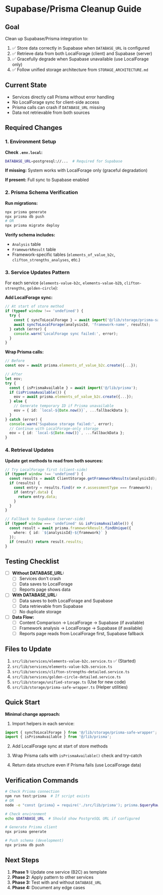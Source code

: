 # Supabase/Prisma Cleanup Guide

## Goal

Clean up Supabase/Prisma integration to:
1. ✅ Store data correctly in Supabase when `DATABASE_URL` is configured
2. ✅ Retrieve data from both LocalForage (client) and Supabase (server)
3. ✅ Gracefully degrade when Supabase unavailable (use LocalForage only)
4. ✅ Follow unified storage architecture from `STORAGE_ARCHITECTURE.md`

## Current State

- Services directly call Prisma without error handling
- No LocalForage sync for client-side access
- Prisma calls can crash if `DATABASE_URL` missing
- Data not retrievable from both sources

## Required Changes

### 1. Environment Setup

**Check `.env.local`:**
```bash
DATABASE_URL=postgresql://...  # Required for Supabase
```

**If missing:** System works with LocalForage only (graceful degradation)

**If present:** Full sync to Supabase enabled

### 2. Prisma Schema Verification

**Run migrations:**
```bash
npx prisma generate
npx prisma db push
# OR
npx prisma migrate deploy
```

**Verify schema includes:**
- `Analysis` table
- `FrameworkResult` table  
- Framework-specific tables (`elements_of_value_b2c`, `clifton_strengths_analyses`, etc.)

### 3. Service Updates Pattern

For each service (`elements-value-b2c`, `elements-value-b2b`, `clifton-strengths`, `golden-circle`):

**Add LocalForage sync:**
```typescript
// At start of store method
if (typeof window !== 'undefined') {
  try {
    const { syncToLocalForage } = await import('@/lib/storage/prisma-safe-wrapper');
    await syncToLocalForage(analysisId, 'framework-name', results);
  } catch (error) {
    console.warn('LocalForage sync failed:', error);
  }
}
```

**Wrap Prisma calls:**
```typescript
// Before
const eov = await prisma.elements_of_value_b2c.create({...});

// After
let eov;
try {
  const { isPrismaAvailable } = await import('@/lib/prisma');
  if (isPrismaAvailable()) {
    eov = await prisma.elements_of_value_b2c.create({...});
  } else {
    // Generate temporary ID if Prisma unavailable
    eov = { id: `local-${Date.now()}`, ...fallbackData };
  }
} catch (error) {
  console.warn('Supabase storage failed:', error);
  // Continue with LocalForage-only storage
  eov = { id: `local-${Date.now()}`, ...fallbackData };
}
```

### 4. Retrieval Updates

**Update get methods to read from both sources:**

```typescript
// Try LocalForage first (client-side)
if (typeof window !== 'undefined') {
  const results = await ClientStorage.getFrameworkResults(analysisId);
  if (results) {
    const entry = results.find(r => r.assessmentType === framework);
    if (entry?.data) {
      return entry.data;
    }
  }
}

// Fallback to Supabase (server-side)
if (typeof window === 'undefined' && isPrismaAvailable()) {
  const result = await prisma.frameworkResult.findUnique({
    where: { id: `${analysisId}-${framework}` }
  });
  if (result) return result.results;
}
```

## Testing Checklist

- [ ] **Without DATABASE_URL:**
  - [ ] Services don't crash
  - [ ] Data saves to LocalForage
  - [ ] Reports page shows data

- [ ] **With DATABASE_URL:**
  - [ ] Data saves to both LocalForage and Supabase
  - [ ] Data retrievable from Supabase
  - [ ] No duplicate storage

- [ ] **Data Flow:**
  - [ ] Content Comparison → LocalForage → Supabase (if available)
  - [ ] Framework analysis → LocalForage → Supabase (if available)
  - [ ] Reports page reads from LocalForage first, Supabase fallback

## Files to Update

1. `src/lib/services/elements-value-b2c.service.ts` ✅ (Started)
2. `src/lib/services/elements-value-b2b.service.ts`
3. `src/lib/services/clifton-strengths-detailed.service.ts`
4. `src/lib/services/golden-circle-detailed.service.ts`
5. `src/lib/storage/unified-storage.ts` (Use for new code)
6. `src/lib/storage/prisma-safe-wrapper.ts` (Helper utilities)

## Quick Start

**Minimal change approach:**

1. Import helpers in each service:
```typescript
import { syncToLocalForage } from '@/lib/storage/prisma-safe-wrapper';
import { isPrismaAvailable } from '@/lib/prisma';
```

2. Add LocalForage sync at start of store methods

3. Wrap Prisma calls with `isPrismaAvailable()` check and try-catch

4. Return data structure even if Prisma fails (use LocalForage data)

## Verification Commands

```bash
# Check Prisma connection
npm run test:prisma  # If script exists
# OR
node -e "const {prisma} = require('./src/lib/prisma'); prisma.$queryRaw\`SELECT 1\`.then(() => console.log('✅ Connected')).catch(e => console.log('❌', e))"

# Check environment
echo $DATABASE_URL  # Should show PostgreSQL URL if configured

# Generate Prisma client
npx prisma generate

# Push schema (development)
npx prisma db push
```

## Next Steps

1. **Phase 1:** Update one service (B2C) as template
2. **Phase 2:** Apply pattern to other services
3. **Phase 3:** Test with and without `DATABASE_URL`
4. **Phase 4:** Document any edge cases

